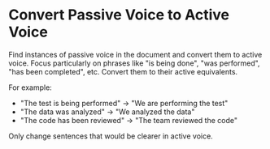 # Convert Passive Voice to Active Voice

Find instances of passive voice in the document and convert them to active voice. 
Focus particularly on phrases like "is being done", "was performed", "has been completed", etc.
Convert them to their active equivalents.

For example:
- "The test is being performed" → "We are performing the test"
- "The data was analyzed" → "We analyzed the data"
- "The code has been reviewed" → "The team reviewed the code"

Only change sentences that would be clearer in active voice.